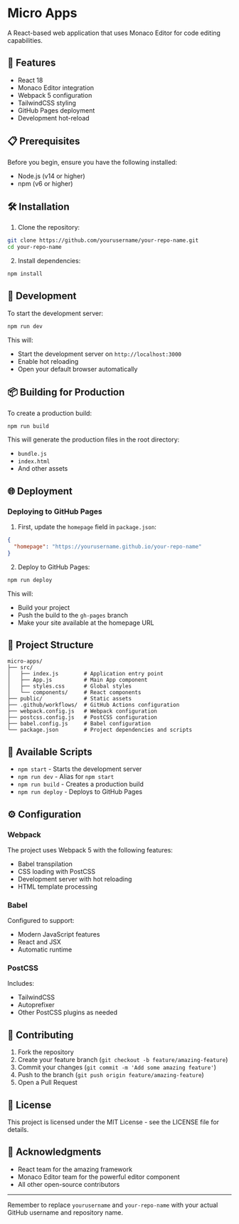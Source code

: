 # Micro Apps

A React-based web application that uses Monaco Editor for code editing capabilities.

## 🚀 Features

- React 18
- Monaco Editor integration
- Webpack 5 configuration
- TailwindCSS styling
- GitHub Pages deployment
- Development hot-reload

## 📋 Prerequisites

Before you begin, ensure you have the following installed:
- Node.js (v14 or higher)
- npm (v6 or higher)

## 🛠️ Installation

1. Clone the repository:
```bash
git clone https://github.com/yourusername/your-repo-name.git
cd your-repo-name
```

2. Install dependencies:
```bash
npm install
```

## 🔧 Development

To start the development server:

```bash
npm run dev
```

This will:
- Start the development server on `http://localhost:3000`
- Enable hot reloading
- Open your default browser automatically

## 📦 Building for Production

To create a production build:

```bash
npm run build
```

This will generate the production files in the root directory:
- `bundle.js`
- `index.html`
- And other assets

## 🌐 Deployment

### Deploying to GitHub Pages

1. First, update the `homepage` field in `package.json`:
```json
{
  "homepage": "https://yourusername.github.io/your-repo-name"
}
```

2. Deploy to GitHub Pages:
```bash
npm run deploy
```

This will:
- Build your project
- Push the build to the `gh-pages` branch
- Make your site available at the homepage URL

## 📁 Project Structure

```
micro-apps/
├── src/
│   ├── index.js        # Application entry point
│   ├── App.js          # Main App component
│   ├── styles.css      # Global styles
│   └── components/     # React components
├── public/             # Static assets
├── .github/workflows/  # GitHub Actions configuration
├── webpack.config.js   # Webpack configuration
├── postcss.config.js   # PostCSS configuration
├── babel.config.js     # Babel configuration
└── package.json        # Project dependencies and scripts
```

## 📜 Available Scripts

- `npm start` - Starts the development server
- `npm run dev` - Alias for `npm start`
- `npm run build` - Creates a production build
- `npm run deploy` - Deploys to GitHub Pages

## ⚙️ Configuration

### Webpack

The project uses Webpack 5 with the following features:
- Babel transpilation
- CSS loading with PostCSS
- Development server with hot reloading
- HTML template processing

### Babel

Configured to support:
- Modern JavaScript features
- React and JSX
- Automatic runtime

### PostCSS

Includes:
- TailwindCSS
- Autoprefixer
- Other PostCSS plugins as needed

## 🤝 Contributing

1. Fork the repository
2. Create your feature branch (`git checkout -b feature/amazing-feature`)
3. Commit your changes (`git commit -m 'Add some amazing feature'`)
4. Push to the branch (`git push origin feature/amazing-feature`)
5. Open a Pull Request

## 📄 License

This project is licensed under the MIT License - see the LICENSE file for details.

## 🙏 Acknowledgments

- React team for the amazing framework
- Monaco Editor team for the powerful editor component
- All other open-source contributors

---

Remember to replace `yourusername` and `your-repo-name` with your actual GitHub username and repository name.